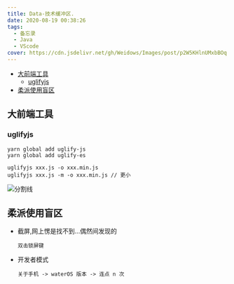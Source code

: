 ```yaml
---
title: Data-技术缓冲区.
date: 2020-08-19 00:38:26
tags:
  - 备忘录
  - Java
  - VScode
cover: https://cdn.jsdelivr.net/gh/Weidows/Images/post/p2W5KHlnUMxbBOq.jpg
---
```


<!--
 * @Author: Weidows
 * @Date: 2020-08-19 00:38:26
 * @LastEditors: Weidows
 * @LastEditTime: 2021-11-14 19:00:17
 * @FilePath: \Blog-private\source\_posts\others\backup\Data.md
 * @Description:
-->

- [大前端工具](#大前端工具)
  - [uglifyjs](#uglifyjs)
- [柔派使用盲区](#柔派使用盲区)

## 大前端工具

### uglifyjs

```
yarn global add uglify-js
yarn global add uglify-es

uglifyjs xxx.js -o xxx.min.js
uglifyjs xxx.js -m -o xxx.min.js // 更小
```

<a>![分割线](https://cdn.jsdelivr.net/gh/Weidows/Images/img/divider.png)</a>

## 柔派使用盲区

- 截屏,网上愣是找不到...偶然间发现的

  `双击锁屏键`

- 开发者模式

  `关于手机 -> waterOS 版本 -> 连点 n 次`
